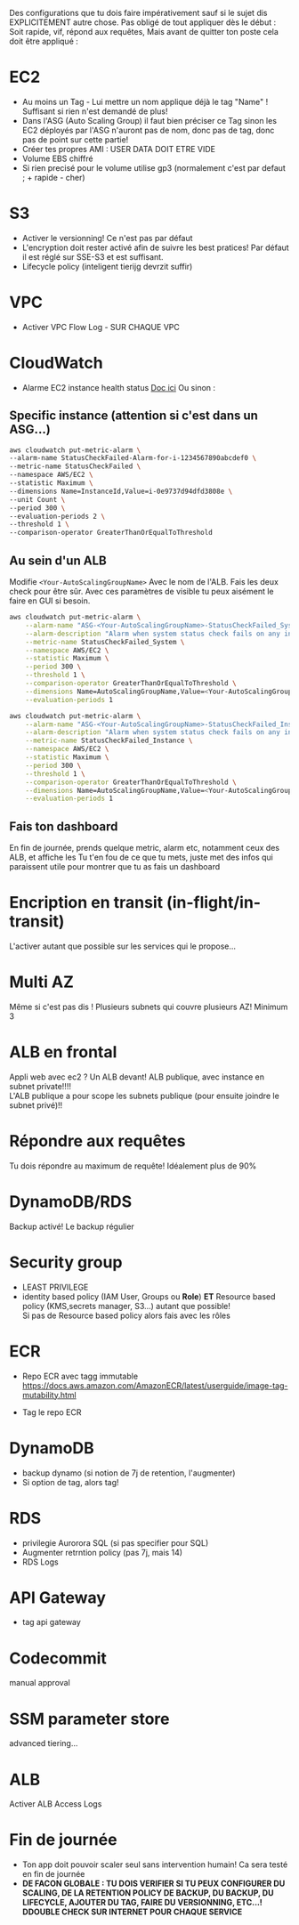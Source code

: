 Des configurations que tu dois faire impérativement sauf si le sujet dis EXPLICITEMENT autre chose.
Pas obligé de tout appliquer dès le début : Soit rapide, vif, répond aux requêtes, Mais avant de quitter ton poste cela doit être appliqué : 
# EC2
* Au moins un Tag - Lui mettre un nom applique déjà le tag "Name" ! Suffisant si rien n'est demandé de plus!
* Dans l'ASG (Auto Scaling Group) il faut bien préciser ce Tag sinon les EC2 déployés par l'ASG n'auront pas de nom, donc pas de tag, donc pas de point sur cette partie!
* Créer tes propres AMI : USER DATA DOIT ETRE VIDE
* Volume EBS chiffré
* Si rien precisé pour le volume utilise gp3 (normalement c'est par defaut ; + rapide - cher)
# S3
* Activer le versionning! Ce n'est pas par défaut
* L'encryption doit rester activé afin de suivre les best pratices! Par défaut il est réglé sur SSE-S3 et est suffisant.
* Lifecycle policy (inteligent tierijg devrzit suffir)
# VPC
* Activer VPC Flow Log - SUR CHAQUE VPC

# CloudWatch
* Alarme EC2 instance health status [Doc ici](https://docs.aws.amazon.com/AWSEC2/latest/UserGuide/creating_status_check_alarms.html)
Ou sinon : 
## Specific instance (attention si c'est dans un ASG...)
```bash
aws cloudwatch put-metric-alarm \
--alarm-name StatusCheckFailed-Alarm-for-i-1234567890abcdef0 \
--metric-name StatusCheckFailed \
--namespace AWS/EC2 \
--statistic Maximum \
--dimensions Name=InstanceId,Value=i-0e9737d94dfd3808e \
--unit Count \
--period 300 \
--evaluation-periods 2 \
--threshold 1 \
--comparison-operator GreaterThanOrEqualToThreshold
```
## Au sein d'un ALB
Modifie `<Your-AutoScalingGroupName>` Avec le nom de l'ALB.
Fais les deux check pour être sûr.
Avec ces paramètres de visible tu peux aisément le faire en GUI si besoin.
```bash
aws cloudwatch put-metric-alarm \
    --alarm-name "ASG-<Your-AutoScalingGroupName>-StatusCheckFailed_System" \
    --alarm-description "Alarm when system status check fails on any instance in the Auto Scaling group" \
    --metric-name StatusCheckFailed_System \
    --namespace AWS/EC2 \
    --statistic Maximum \
    --period 300 \
    --threshold 1 \
    --comparison-operator GreaterThanOrEqualToThreshold \
    --dimensions Name=AutoScalingGroupName,Value=<Your-AutoScalingGroupName> \
    --evaluation-periods 1
```
```bash
aws cloudwatch put-metric-alarm \
    --alarm-name "ASG-<Your-AutoScalingGroupName>-StatusCheckFailed_Instance" \
    --alarm-description "Alarm when system status check fails on any instance in the Auto Scaling group" \
    --metric-name StatusCheckFailed_Instance \
    --namespace AWS/EC2 \
    --statistic Maximum \
    --period 300 \
    --threshold 1 \
    --comparison-operator GreaterThanOrEqualToThreshold \
    --dimensions Name=AutoScalingGroupName,Value=<Your-AutoScalingGroupName> \
    --evaluation-periods 1
```

## Fais ton dashboard
En fin de journée, prends quelque metric, alarm etc, notamment ceux des ALB, et affiche les
Tu t'en fou de ce que tu mets, juste met des infos qui paraissent utile pour montrer que tu as fais un dashboard

# Encription en transit (in-flight/in-transit)
L'activer autant que possible sur les services qui le propose...

# Multi AZ
Même si c'est pas dis ! Plusieurs subnets qui couvre plusieurs AZ! Minimum 3

# ALB en frontal
Appli web avec ec2 ? Un ALB devant! ALB publique, avec instance en subnet private!!!!  
L'ALB publique a pour scope les subnets publique (pour ensuite joindre le subnet privé)!! 

# Répondre aux requêtes
Tu dois répondre au maximum de requête! Idéalement plus de 90%

# DynamoDB/RDS
Backup activé! Le backup régulier

# Security group
* LEAST PRIVILEGE 
* identity based policy (IAM User, Groups ou **Role**) **ET** Resource based policy (KMS,secrets manager, S3...) autant que possible!  
Si pas de Resource based policy alors fais avec les rôles

# ECR 
* Repo ECR avec tagg immutable https://docs.aws.amazon.com/AmazonECR/latest/userguide/image-tag-mutability.html

* Tag le repo ECR

# DynamoDB
* backup dynamo (si notion de 7j de retention, l'augmenter)
* Si option de tag, alors tag!
# RDS 
* privilegie Aurorora SQL (si pas specifier pour SQL)
* Augmenter retrntion policy (pas 7j, mais 14)
* RDS Logs
# API Gateway
* tag api gateway


# Codecommit
manual approval

# SSM parameter store
advanced tiering...

# ALB 
Activer ALB Access Logs

# Fin de journée
* Ton app doit pouvoir scaler seul sans intervention humain! Ca sera testé en fin de journée
* **DE FACON GLOBALE : TU DOIS VERIFIER SI TU PEUX CONFIGURER DU SCALING, DE LA RETENTION POLICY DE BACKUP, DU BACKUP, DU LIFECYCLE, AJOUTER DU TAG, FAIRE DU VERSIONNING, ETC...! DDOUBLE CHECK SUR INTERNET POUR CHAQUE SERVICE**

